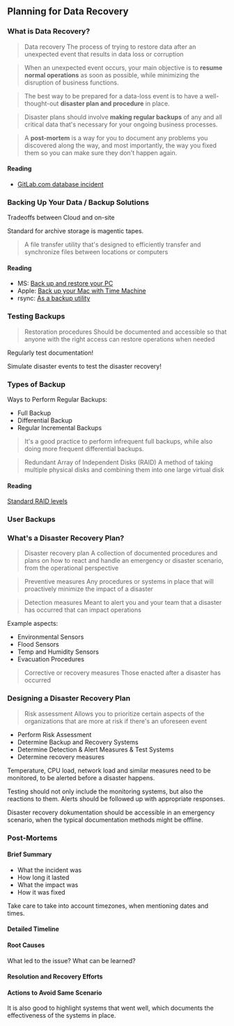 ## Planning for Data Recovery

### What is Data Recovery?

<blockquote>
Data recovery
The process of trying to restore data after an unexpected event that results in data loss or corruption
</blockquote>

<blockquote>
When an unexpected event occurs, your main objective is to <strong>resume normal operations</strong> as soon as possible, while minimizing the disruption of business functions.
</blockquote>

<blockquote>
The best way to be prepared for a data-loss event is to have a well-thought-out <strong>disaster plan and procedure</strong> in place.
</blockquote>

<blockquote>
Disaster plans should involve <strong>making regular backups</strong> of any and all critical data that's necessary for your ongoing business processes.
</blockquote>

<blockquote>
A <strong>post-mortem</strong> is a way for you to document any problems you discovered along the way, and most importantly, the way you fixed them so you can make sure they don't happen again.
</blockquote>

#### Reading

- [GitLab.com database incident](https://about.gitlab.com/blog/2017/02/01/gitlab-dot-com-database-incident/)

### Backing Up Your Data / Backup Solutions

Tradeoffs between Cloud and on-site

Standard for archive storage is magentic tapes.

<blockquote>
A file transfer utility that's designed to efficiently transfer and synchronize files between locations or computers
</blockquote>

#### Reading

- MS: [Back up and restore your PC](https://support.microsoft.com/en-us/windows/back-up-and-restore-your-pc-ac359b36-7015-4694-de9a-c5eac1ce9d9c)
- Apple: [Back up your Mac with Time Machine](https://support.apple.com/en-us/HT201250)
- rsync: [As a backup utility](https://wiki.archlinux.org/title/rsync#As_a_backup_utility)

### Testing Backups

<blockquote>
Restoration procedures
Should be documented and accessible so that anyone with the right access can restore operations when needed
</blockquote>

Regularly test documentation!

Simulate disaster events to test the disaster recovery!

### Types of Backup

Ways to Perform Regular Backups:

- Full Backup
- Differential Backup
- Regular Incremental Backups

<blockquote>
It's a good practice to perform infrequent full backups, while also doing more frequent differential backups.
</blockquote>

<blockquote>
Redundant Array of Independent Disks (RAID)
A method of taking multiple physical disks and combining them into one large virtual disk
</blockquote>

#### Reading

[Standard RAID levels](https://en.wikipedia.org/wiki/Standard_RAID_levels)

### User Backups

### What's a Disaster Recovery Plan?

<blockquote>
Disaster recovery plan
A collection of documented procedures and plans on how to react and handle an emergency or disaster scenario, from the operational perspective
</blockquote>

<blockquote>
Preventive measures
Any procedures or systems in place that will proactively minimize the impact of a disaster
</blockquote>

<blockquote>
Detection measures
Meant to alert you and your team that a disaster has occurred that can impact operations
</blockquote>

Example aspects:

- Environmental Sensors
- Flood Sensors
- Temp and Humidity Sensors
- Evacuation Procedures

<blockquote>
Corrective or recovery measures
Those enacted after a disaster has occurred
</blockquote>

### Designing a Disaster Recovery Plan

<blockquote>
Risk assessment
Allows you to prioritize certain aspects of the organizations that are more at risk if there's an uforeseen event
</blockquote>

- Perform Risk Assessment
- Determine Backup and Recovery Systems
- Determine Detection & Alert Measures & Test Systems
- Determine recovery measures

Temperature, CPU load, network load and similar measures need to be monitored, to be alerted before a disaster happens.

Testing should not only include the monitoring systems, but also the reactions to them. Alerts should be followed up with appropriate responses.

Disaster recovery dokumentation should be accessible in an emergency scenario, when the typical documentation methods might be offline.

### Post-Mortems

#### Brief Summary

- What the incident was
- How long it lasted
- What the impact was
- How it was fixed

Take care to take into account timezones, when mentioning dates and times.

#### Detailed Timeline



#### Root Causes

What led to the issue?
What can be learned?

#### Resolution and Recovery Efforts

#### Actions to Avoid Same Scenario

It is also good to highlight systems that went well, which documents the effectiveness of the systems in place.


